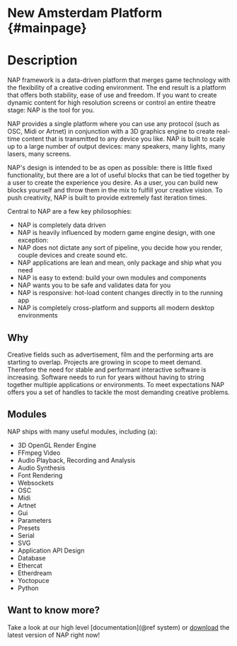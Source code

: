 New Amsterdam Platform {#mainpage}
=======================

# Description

NAP framework is a data-driven platform that merges game technology with the flexibility of a creative coding environment. The end result is a platform that offers both stability, ease of use and freedom. If you want to create dynamic content for high resolution screens or control an entire theatre stage: NAP is the tool for you.

NAP provides a single platform where you can use any protocol (such as OSC, Midi or Artnet) in conjunction with a 3D graphics engine to create real-time content that is transmitted to any device you like. NAP is built to scale up to a large number of output devices: many speakers, many lights, many lasers, many screens.
	
NAP's design is intended to be as open as possible: there is little fixed functionality, but there are a lot of useful blocks that can be tied together by a user to create the experience you desire. As a user, you can build new blocks yourself and throw them in the mix to fulfill your creative vision. To push creativity, NAP is built to provide extremely fast iteration times.

Central to NAP are a few key philosophies:

- NAP is completely data driven
- NAP is heavily influenced by modern game engine design, with one exception:
- NAP does not dictate any sort of pipeline, you decide how you render, couple devices and create sound etc.
- NAP applications are lean and mean, only package and ship what you need
- NAP is easy to extend: build your own modules and components
- NAP wants you to be safe and validates data for you
- NAP is responsive: hot-load content changes directly in to the running app
- NAP is completely cross-platform and supports all modern desktop environments

## Why

Creative fields such as advertisement, film and the performing arts are starting to overlap. Projects are growing in scope to meet demand. Therefore the need for stable and performant interactive software is increasing. Software needs to run for years without having to string together multiple applications or environments. To meet expectations NAP offers you a set of handles to tackle the most demanding creative problems.

## Modules

NAP ships with many useful modules, including (a): 

- 3D OpenGL Render Engine
- FFmpeg Video
- Audio Playback, Recording and Analysis
- Audio Synthesis
- Font Rendering
- Websockets
- OSC
- Midi
- Artnet
- Gui
- Parameters
- Presets
- Serial
- SVG
- Application API Design
- Database
- Ethercat
- Etherdream
- Yoctopuce
- Python

## Want to know more?

Take a look at our high level [documentation](@ref system) or [download](https://www.napframework.com) the latest version of NAP right now!	